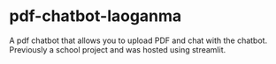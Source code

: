 # pdf-chatbot-laoganma
A pdf chatbot that allows you to upload PDF and chat with the chatbot. Previously a school project and was hosted using streamlit.
